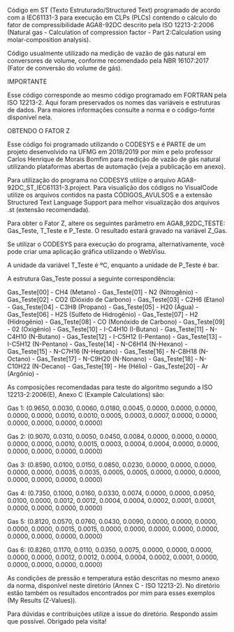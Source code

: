 Código em ST (Texto Estruturado/Structured Text) programado de acordo com a IEC61131-3 para execução em CLPs (PLCs) contendo o cálculo do fator de compressibilidade AGA8-92DC descrito pela ISO 12213-2:2006 (Natural gas - Calculation of compression factor - Part 2:Calculation using molar-composition analysis).

Código usualmente utilizado na medição de vazão de gás natural em conversores de volume, conforme recomendado pela NBR 16107:2017 (Fator de conversão do volume de gás).

IMPORTANTE

Esse código corresponde ao mesmo código programado em FORTRAN pela ISO 12213-2. Aqui foram preservados os nomes das variáveis e estruturas de dados. Para maiores informações consulte a norma e o código-fonte disponível nela.

OBTENDO O FATOR Z

Esse código foi programado utilizando o CODESYS e é PARTE de um projeto desenvolvido na UFMG em 2018/2019 por mim e pelo professor Carlos Henrique de Morais Bomfim para medição de vazão de gás natural utilizando plataformas abertas de automação (veja a publicação em anexo).

Para utilização do programa no CODESYS utilize o arquivo AGA8-92DC_ST_IEC61131-3.project.
Para visualição dos códigos no VisualCode utilize os arquivos contidos na pasta CÓDIGOS_AVULSOS e a extensão Structured Text Language Support para melhor visualização dos arquivos .st (extensão recomendada).

Para obter o Fator Z, altere os seguintes parâmetro em AGA8_92DC_TESTE: Gas_Teste, T_Teste e P_Teste.
O resultado estará gravado na variável Z_Gas.

Se utilizar o CODESYS para execução do programa, alternativamente, você pode criar uma aplicação gráfica utilizando o WebVisu.

A unidade da variável T_Teste é ºC, enquanto a unidade de P_Teste é bar.

A estrutura Gas_Teste possui a seguinte correspondência:

Gas_Teste[00]  - CH4 (Metano)  - 
Gas_Teste[01]  - N2 (Nitrogênio)  - 
Gas_Teste[02]  - CO2 (Dióxido de Carbono)  - 
Gas_Teste[03]  - C2H6 (Etano)  - 
Gas_Teste[04]  - C3H8 (Propano)  - 
Gas_Teste[05]  - H20 (Água)  - 
Gas_Teste[06]  - H2S (Sulfeto de Hidrogênio)  - 
Gas_Teste[07]  - H2 (Hidrogênio)  - 
Gas_Teste[08]  - CO (Monóxido de Carbono)  - 
Gas_Teste[09]  - 02 (Oxigênio)  - 
Gas_Teste[10]  - I-C4H10 (I-Butano)  - 
Gas_Teste[11]  - N-C4H10 (N-Butano)  - 
Gas_Teste[12]  - I-C5H12 (I-Pentano)  - 
Gas_Teste[13]  - I-C5H12 (N-Pentano)  - 
Gas_Teste[14]  - N-C6H14 (N-Hexano)  - 
Gas_Teste[15]  - N-C7H16 (N-Heptano)  - 
Gas_Teste[16]  - N-C8H18 (N-Octano)  - 
Gas_Teste[17]  - N-C9H20 (N-Nonano)  - 
Gas_Teste[18]  - N-C10H22 (N-Decano)  - 
Gas_Teste[19]  - He (Hélio)  - 
Gas_Teste[20]  - Ar (Argônio)  - 

As composições recomendadas para teste do algoritmo segundo a ISO 12213-2:2006(E), Anexo C (Example Calculations) são:

Gas 1:
(0.9650, 0.0030, 0.0060, 0.0180, 0.0045, 0.0000, 0.0000, 0.0000, 0.0000, 0.0000, 0.0010, 0.0010, 0.0005, 0.0003, 0.0007, 0.0000, 0.0000, 0.0000, 0.0000, 0.0000, 0.0000)

Gas 2:
(0.9070, 0.0310, 0.0050, 0.0450, 0.0084, 0.0000, 0.0000, 0.0000, 0.0000, 0.0000, 0.0010, 0.0015, 0.0003, 0.0004, 0.0004, 0.0000, 0.0000, 0.0000, 0.0000, 0.0000, 0.0000)

Gas 3:
(0.8590, 0.0100, 0.0150, 0.0850, 0.0230, 0.0000, 0.0000, 0.0000, 0.0000, 0.0000, 0.0035, 0.0035, 0.0005, 0.0005, 0.0000, 0.0000, 0.0000, 0.0000, 0.0000, 0.0000, 0.0000)

Gas 4:
(0.7350, 0.1000, 0.0160, 0.0330, 0.0074, 0.0000, 0.0000, 0.0950, 0.0100, 0.0000, 0.0012, 0.0012, 0.0004, 0.0004, 0.0002, 0.0001, 0.0001, 0.0000, 0.0000, 0.0000, 0.0000)

Gas 5:
(0.8120, 0.0570, 0.0760, 0.0430, 0.0090, 0.0000, 0.0000, 0.0000, 0.0000, 0.0000, 0.0015, 0.0015, 0.0000, 0.0000, 0.0000, 0.0000, 0.0000, 0.0000, 0.0000, 0.0000, 0.0000)

Gas 6:
(0.8260, 0.1170, 0.0110, 0.0350, 0.0075, 0.0000, 0.0000, 0.0000, 0.0000, 0.0000, 0.0012, 0.0012, 0.0004, 0.0004, 0.0002, 0.0001, 0.0000, 0.0000, 0.0000, 0.0000, 0.0000)

As condições de pressão e temperatura estão descritas no mesmo anexo da norma, disponível neste diretório (Annex C - ISO 12213-2).
No diretório estão também os resultados encontrados por mim para esses exemplos (My Results (Z-Values)).

Para dúvidas e contribuições utilize a issue do diretório.
Respondo assim que possível. Obrigado pela visita!

